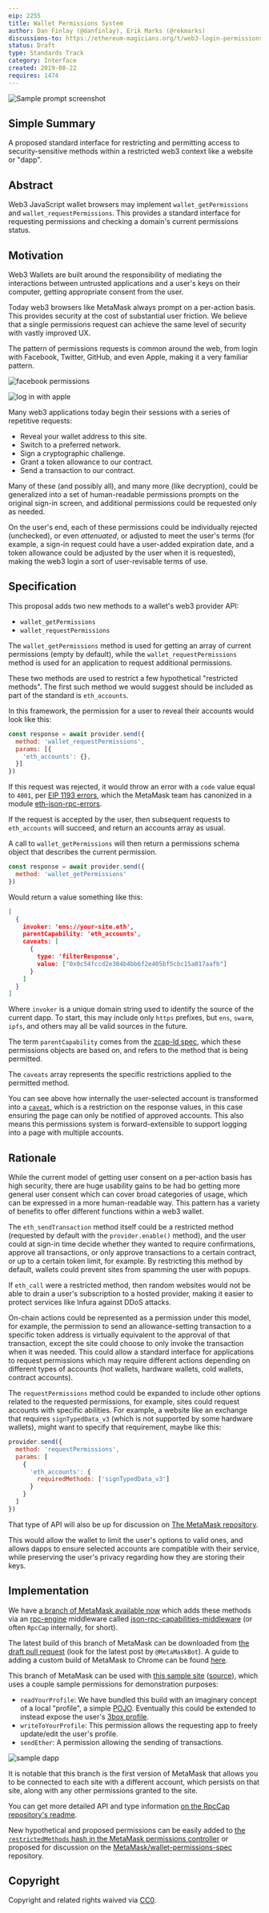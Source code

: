```yaml
---
eip: 2255
title: Wallet Permissions System
author: Dan Finlay (@danfinlay), Erik Marks (@rekmarks)
discussions-to: https://ethereum-magicians.org/t/web3-login-permissions/3583
status: Draft
type: Standards Track
category: Interface
created: 2019-08-22
requires: 1474
---
```


![Sample prompt screenshot](../assets/eip-2255/permissions.png)
<!--You can leave these HTML comments in your merged EIP and delete the visible duplicate text guides, they will not appear and may be helpful to refer to if you edit it again. This is the suggested template for new EIPs. Note that an EIP number will be assigned by an editor. When opening a pull request to submit your EIP, please use an abbreviated title in the filename, `eip-draft_title_abbrev.md`. The title should be 44 characters or less.-->

## Simple Summary
<!--"If you can't explain it simply, you don't understand it well enough." Provide a simplified and layman-accessible explanation of the EIP.-->
A proposed standard interface for restricting and permitting access to security-sensitive methods within a restricted web3 context like a website or "dapp".

## Abstract
<!--A short (~200 word) description of the technical issue being addressed.-->
Web3 JavaScript wallet browsers may implement `wallet_getPermissions` and `wallet_requestPermissions`. This provides a standard interface for requesting permissions and checking a domain's current permissions status.

## Motivation
Web3 Wallets are built around the responsibility of mediating the interactions between untrusted applications and a user's keys on their computer, getting appropriate consent from the user.

Today web3 browsers like MetaMask always prompt on a per-action basis. This provides security at the cost of substantial user friction. We believe that a single permissions request can achieve the same level of security with vastly improved UX.

The pattern of permissions requests is common around the web, from login with Facebook, Twitter, GitHub, and even Apple, making it a very familiar pattern.

![facebook permissions](../assets/eip-2255/facebook_permissions.png)

![log in with apple](../assets/eip-2255/login_in_with_apple.jpeg)

Many web3 applications today begin their sessions with a series of repetitive requests:

- Reveal your wallet address to this site.
- Switch to a preferred network.
- Sign a cryptographic challenge.
- Grant a token allowance to our contract.
- Send a transaction to our contract.

Many of these (and possibly all), and many more (like decryption), could be generalized into a set of human-readable permissions prompts on the original sign-in screen, and additional permissions could be requested only as needed.

On the user's end, each of these permissions could be individually rejected (unchecked), or even _attenuated_, or adjusted to meet the user's terms (for example, a sign-in request could have a user-added expiration date, and a token allowance could be adjusted by the user when it is requested), making the web3 login a sort of user-revisable terms of use.

## Specification
<!--The technical specification should describe the syntax and semantics of any new feature. The specification should be detailed enough to allow competing, interoperable implementations for any of the current Ethereum platforms (go-ethereum, parity, cpp-ethereum, ethereumj, ethereumjs, and [others](https://github.com/ethereum/wiki/wiki/Clients)).-->
This proposal adds two new methods to a wallet's web3 provider API:

- `wallet_getPermissions`
- `wallet_requestPermissions`

The `wallet_getPermissions` method is used for getting an array of current permissions (empty by default), while the `wallet_requestPermissions` method is used for an application to request additional permissions.

These two methods are used to restrict a few hypothetical "restricted methods". The first such method we would suggest should be included as part of the standard is `eth_accounts`.

In this framework, the permission for a user to reveal their accounts would look like this:

```javascript
const response = await provider.send({
  method: 'wallet_requestPermissions',
  params: [{
    'eth_accounts': {},
  }]
})
```

If this request was rejected, it would throw an error with a `code` value equal to `4001`, per [EIP 1193 errors](https://eips.ethereum.org/EIPS/eip-1193), which the MetaMask team has canonized in a module [eth-json-rpc-errors](https://github.com/metamask/eth-json-rpc-errors).

If the request is accepted by the user, then subsequent requests to `eth_accounts` will succeed, and return an accounts array as usual.

A call to `wallet_getPermissions` will then return a permissions schema object that describes the current permission.

```javascript
const response = await provider.send({
  method: 'wallet_getPermissions'
})
```
Would return a value something like this:

```json
[
  {
    invoker: 'ens://your-site.eth',
    parentCapability: 'eth_accounts',
    caveats: [
      {
        type: 'filterResponse',
        value: ["0x0c54fccd2e384b4bb6f2e405bf5cbc15a017aafb"]
      }
    ]
  }
]
```

Where `invoker` is a unique domain string used to identify the source of the current dapp. To start, this may include only `https` prefixes, but `ens`, `swarm`, `ipfs`, and others may all be valid sources in the future.

The term `parentCapability` comes from the [zcap-ld spec](https://w3c-ccg.github.io/zcap-ld/), which these permissions objects are based on, and refers to the method that is being permitted.

The `caveats` array represents the specific restrictions applied to the permitted method.

You can see above how internally the user-selected account is transformed into a [`caveat`](https://github.com/MetaMask/json-rpc-capabilities-middleware/blob/master/src/%40types/ocap-ld.d.ts#L28-L33), which is a restriction on the response values, in this case ensuring the page can only be notified of approved accounts. This also means this permissions system is forward-extensible to support logging into a page with multiple accounts.

## Rationale
<!--The rationale fleshes out the specification by describing what motivated the design and why particular design decisions were made. It should describe alternate designs that were considered and related work, e.g. how the feature is supported in other languages. The rationale may also provide evidence of consensus within the community, and should discuss important objections or concerns raised during discussion.-->
While the current model of getting user consent on a per-action basis has high security, there are huge usability gains to be had bo getting more general user consent which can cover broad categories of usage, which can be expressed in a more human-readable way. This pattern has a variety of benefits to offer different functions within a web3 wallet.

The `eth_sendTransaction` method itself could be a restricted method (requested by default with the `provider.enable()` method), and the user could at sign-in time decide whether they wanted to require confirmations, approve all transactions, or only approve transactions to a certain contract, or up to a certain token limit, for example. By restricting this method by default, wallets could prevent sites from spamming the user with popups.

If `eth_call` were a restricted method, then random websites would not be able to drain a user's subscription to a hosted provider, making it easier to protect services like Infura against DDoS attacks.

On-chain actions could be represented as a permission under this model, for example, the permission to send an allowance-setting transaction to a specific token address is virtually equivalent to the approval of that transaction, except the site could choose to only invoke the transaction when it was needed. This could allow a standard interface for applications to request permissions which may require different actions depending on different types of accounts (hot wallets, hardware wallets, cold wallets, contract accounts).

The `requestPermissions` method could be expanded to include other options related to the requested permissions, for example, sites could request accounts with specific abilities. For example, a website like an exchange that requires `signTypedData_v3` (which is not supported by some hardware wallets), might want to specify that requirement, maybe like this:

```javascript
provider.send({
  method: 'requestPermissions',
  params: [
    {
      'eth_accounts': {
        requiredMethods: ['signTypedData_v3']
      }
    }
  ]
})
```
That type of API will also be up for discussion on [The MetaMask repository](https://github.com/MetaMask/metamask-extension/issues/6994).

This would allow the wallet to limit the user's options to valid ones, and allows dapps to ensure selected accounts are compatible with their service, while preserving the user's privacy regarding how they are storing their keys.

## Implementation
<!--The implementations must be completed before any EIP is given status "Final", but it need not be completed before the EIP is accepted. While there is merit to the approach of reaching consensus on the specification and rationale before writing code, the principle of "rough consensus and running code" is still useful when it comes to resolving many discussions of API details.-->
We have [a branch of MetaMask available now](https://github.com/MetaMask/metamask-extension/tree/LoginPerSite) which adds these methods via an [rpc-engine](https://github.com/MetaMask/json-rpc-engine) middleware called [json-rpc-capabilities-middleware](https://github.com/MetaMask/json-rpc-capabilities-middleware) (or often `RpcCap` internally, for short).

The latest build of this branch of MetaMask can be downloaded from [the draft pull request](https://github.com/MetaMask/metamask-extension/pull/7004) (look for the latest post by `@MetaMaskBot`). A guide to adding a custom build of MetaMask to Chrome can be found [here](https://github.com/MetaMask/metamask-extension/blob/develop/docs/add-to-chrome.md).

This branch of MetaMask can be used with [this sample site](https://metamask.github.io/permissions-adventure/) ([source](https://github.com/metamask/permissions-adventure)), which uses a couple sample permissions for demonstration purposes:

- `readYourProfile`: We have bundled this build with an imaginary concept of a local "profile", a simple [POJO](https://en.wikipedia.org/wiki/Plain_old_Java_object). Eventually this could be extended to instead expose the user's [3box profile](https://3box.io/).
- `writeToYourProfile`: This permission allows the requesting app to freely update/edit the user's profile.
- `sendEther`: A permission allowing the sending of transactions.

![sample dapp](../assets/eip-2255/permissions_adventure.gif)

It is notable that this branch is the first version of MetaMask that allows you to be connected to each site with a different account, which persists on that site, along with any other permissions granted to the site.

You can get more detailed API and type information [on the RpcCap repository's readme](https://github.com/MetaMask/json-rpc-capabilities-middleware#rpc-methods).

New hypothetical and proposed permissions can be easily added to [the `restrictedMethods` hash in the MetaMask permissions controller](https://github.com/MetaMask/metamask-extension/blob/774d931cb9f16a8f2df8c6deee1dd553b40d5ad5/app/scripts/controllers/permissions.js#L187) or proposed for discussion on the [MetaMask/wallet-permissions-spec](https://github.com/MetaMask/wallet-permissions-spec) repository.

## Copyright
Copyright and related rights waived via [CC0](https://creativecommons.org/publicdomain/zero/1.0/).

